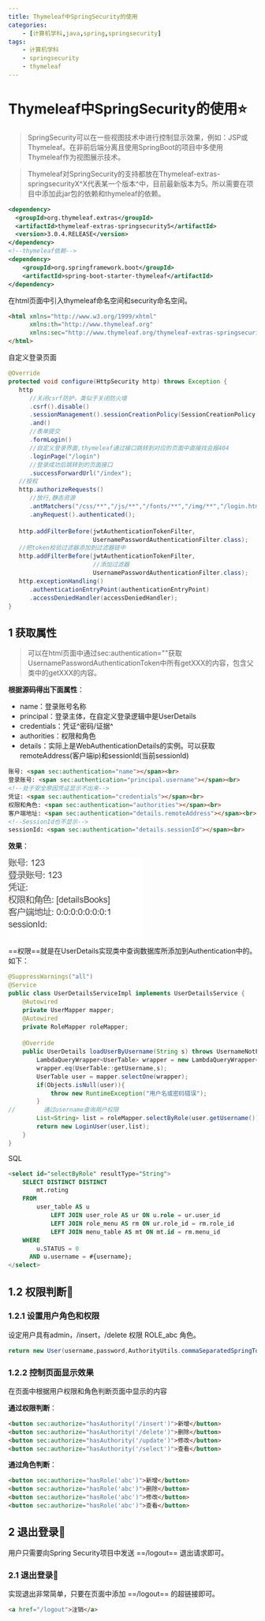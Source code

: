 ```yaml
---
title: Thymeleaf中SpringSecurity的使用
categories:
    - [计算机学科,java,spring,springsecurity]
tags:
    - 计算机学科
    - springsecurity
    - thymeleaf
---
```


# Thymeleaf中SpringSecurity的使用:star: 

>  SpringSecurity可以在一些视图技术中进行控制显示效果，例如：JSP或Thymeleaf。在非前后端分离且使用SpringBoot的项目中多使用Thymeleaf作为视图展示技术。

>  Thymeleaf对SpringSecurity的支持都放在Thymeleaf-extras-springsecurityX^X代表某一个版本^中，目前最新版本为5。所以需要在项目中添加此jar包的依赖和thymeleaf的依赖。

```xml
<dependency>
  <groupId>org.thymeleaf.extras</groupId>
  <artifactId>thymeleaf-extras-springsecurity5</artifactId>
  <version>3.0.4.RELEASE</version>
</dependency>
<!--thymeleaf依赖-->
<dependency>
    <groupId>org.springframework.boot</groupId>
    <artifactId>spring-boot-starter-thymeleaf</artifactId>
</dependency>
```

在html页面中引入thymeleaf命名空间和security命名空间。

```html
<html xmlns="http://www.w3.org/1999/xhtml"
      xmlns:th="http://www.thymeleaf.org"
      xmlns:sec="http://www.thymeleaf.org/thymeleaf-extras-springsecurity5">
</html>
```

自定义登录页面

```java
@Override
protected void configure(HttpSecurity http) throws Exception {
   http
      //关闭csrf防护，类似于关闭防火墙
      .csrf().disable()
      .sessionManagement().sessionCreationPolicy(SessionCreationPolicy.STATELESS)
      .and()
      //表单提交
      .formLogin()
      //自定义登录界面,thymeleaf通过接口跳转到对应的页面中直接找会报404
      .loginPage("/login")
      //登录成功后跳转到的页面接口
      .successForwardUrl("/index");
   //授权
   http.authorizeRequests()
      //放行,静态资源
      .antMatchers("/css/**","/js/**","/fonts/**","/img/**","/login.html","/login").permitAll()
      .anyRequest().authenticated();

   http.addFilterBefore(jwtAuthenticationTokenFilter,
                        UsernamePasswordAuthenticationFilter.class);
   //把token校验过滤器添加到过滤器链中
   http.addFilterBefore(jwtAuthenticationTokenFilter,
                        //添加过滤器
                        UsernamePasswordAuthenticationFilter.class);
   http.exceptionHandling()
      .authenticationEntryPoint(authenticationEntryPoint)
      .accessDeniedHandler(accessDeniedHandler);
}
```

## 1 获取属性

>  可以在html页面中通过sec:authentication=""获取UsernamePasswordAuthenticationToken中所有getXXX的内容，包含父类中的getXXX的内容。

**根据源码得出下面属性**：

-  name：登录账号名称
-  principal：登录主体，在自定义登录逻辑中是UserDetails
-  credentials：凭证^密码/证据^
-  authorities：权限和角色
-  details：实际上是WebAuthenticationDetails的实例。可以获取remoteAddress(客户端ip)和sessionId(当前sessionId)

```html
账号: <span sec:authentication="name"></span><br>
登录账号: <span sec:authentication="principal.username"></span><br>
<!--处于安全原因凭证显示不出来-->
凭证: <span sec:authentication="credentials"></span><br>
权限和角色: <span sec:authentication="authorities"></span><br>
客户端地址: <span sec:authentication="details.remoteAddress"></span><br>
<!--SessionId也不显示-->
sessionId: <span sec:authentication="details.sessionId"></span><br>
```

**效果**：

![image-20230523095318581](https://raw.githubusercontent.com/PigPigLetsGo/imeages/master/image-20230523095318581.png)

==权限==就是在UserDetails实现类中查询数据库所添加到Authentication中的。如下：

```java
@SuppressWarnings("all")
@Service
public class UserDetailsServiceImpl implements UserDetailsService {
    @Autowired
    private UserMapper mapper;
    @Autowired
    private RoleMapper roleMapper;

    @Override
    public UserDetails loadUserByUsername(String s) throws UsernameNotFoundException {
        LambdaQueryWrapper<UserTable> wrapper = new LambdaQueryWrapper<>();
        wrapper.eq(UserTable::getUsername,s);
        UserTable user = mapper.selectOne(wrapper);
        if(Objects.isNull(user)){
            throw new RuntimeException("用户名或密码错误");
        }
//        通过username查询用户权限
        List<String> list = roleMapper.selectByRole(user.getUsername());
        return new LoginUser(user,list);
    }
}
```

SQL

```sql
<select id="selectByRole" resultType="String">
    SELECT DISTINCT DISTINCT
        mt.roting
    FROM
        user_table AS u
            LEFT JOIN user_role AS ur ON u.role = ur.user_id
            LEFT JOIN role_menu AS rm ON ur.role_id = rm.role_id
            LEFT JOIN menu_table AS mt ON mt.id = rm.menu_id
    WHERE
        u.STATUS = 0
      AND u.username = #{username};
</select>
```

## 1.2 权限判断:ice_cream: 

### 1.2.1 设置用户角色和权限

设定用户具有admin，/insert，/delete 权限 ROLE_abc 角色。

```java
return new User(username,password,AuthorityUtils.commaSeparatedSpringToAuthorityList("admin,ROLE_abc,/insert,/delete"))
```

### 1.2.2 控制页面显示效果

在页面中根据用户权限和角色判断页面中显示的内容

 **通过权限判断**：

```html
<button sec:authorize="hasAuthority('/insert')">新增</button>
<button sec:authorize="hasAuthority('/delete')">删除</button>
<button sec:authorize="hasAuthority('/update')">修改</button>
<button sec:authorize="hasAuthority('/select')">查看</button>
```

**通过角色判断**：

```html
<button sec:authorize="hasRole('abc')">新增</button>
<button sec:authorize="hasRole('abc')">删除</button>
<button sec:authorize="hasRole('abc')">修改</button>
<button sec:authorize="hasRole('abc')">查看</button>
```

## 2 退出登录:taco: 

用户只需要向Spring Security项目中发送 ==/logout== 退出请求即可。

### 2.1 退出登录:tada: 

实现退出非常简单，只要在页面中添加 ==/logout== 的超链接即可。

```html
<a href="/logout">注销</a>
```

